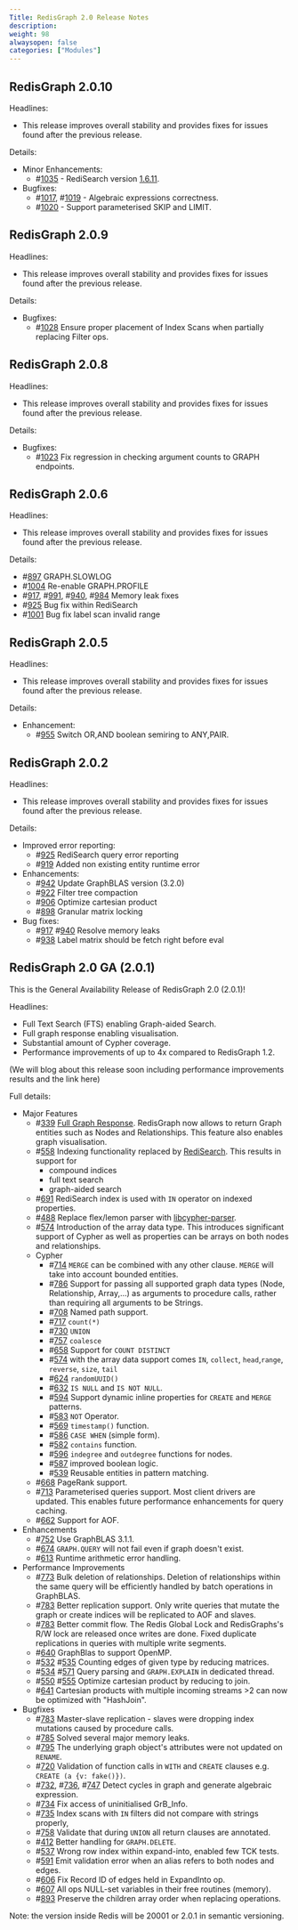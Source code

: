 ```yaml
---
Title: RedisGraph 2.0 Release Notes
description:
weight: 98
alwaysopen: false
categories: ["Modules"]
---
```

## RedisGraph 2.0.10

Headlines:

- This release improves overall stability and provides fixes for issues found after the previous release.

Details:

- Minor Enhancements:
    - #[1035](https://github.com/redisgraph/redisgraph/issues/1035) - RediSearch version [1.6.11](https://github.com/RediSearch/RediSearch/releases/tag/v1.6.11).
- Bugfixes:
    - #[1017](https://github.com/redisgraph/redisgraph/issues/1017), #[1019](https://github.com/redisgraph/redisgraph/issues/1019) - Algebraic expressions correctness.
    - #[1020](https://github.com/redisgraph/redisgraph/issues/1020) - Support parameterised SKIP and LIMIT.

## RedisGraph 2.0.9

Headlines:

- This release improves overall stability and provides fixes for issues found after the previous release.

Details:

- Bugfixes:
    - #[1028](https://github.com/redisgraph/redisgraph/issues/1028) Ensure proper placement of Index Scans when partially replacing Filter ops.

## RedisGraph 2.0.8

Headlines:

- This release improves overall stability and provides fixes for issues found after the previous release.

Details:

- Bugfixes:
    - #[1023](https://github.com/redisgraph/redisgraph/issues/1023) Fix regression in checking argument counts to GRAPH endpoints.

## RedisGraph 2.0.6

Headlines:

- This release improves overall stability and provides fixes for issues found after the previous release.

Details:

- #[897](https://github.com/redisgraph/redisgraph/issues/897) GRAPH.SLOWLOG
- #[1004](https://github.com/redisgraph/redisgraph/issues/1004) Re-enable GRAPH.PROFILE
- #[917](https://github.com/redisgraph/redisgraph/issues/917), #[991](https://github.com/redisgraph/redisgraph/issues/991), #[940](https://github.com/redisgraph/redisgraph/issues/940), #[984](https://github.com/redisgraph/redisgraph/issues/984) Memory leak fixes
- #[925](https://github.com/redisgraph/redisgraph/issues/925) Bug fix within RediSearch
- #[1001](https://github.com/redisgraph/redisgraph/issues/1001) Bug fix label scan invalid range

## RedisGraph 2.0.5

Headlines:

- This release improves overall stability and provides fixes for issues found after the previous release.

Details:

- Enhancement:
    - #[955](https://github.com/redisgraph/redisgraph/issues/955)  Switch OR,AND boolean semiring to ANY,PAIR.

## RedisGraph 2.0.2

Headlines:

- This release improves overall stability and provides fixes for issues found after the previous release.

Details:

- Improved error reporting:
    - #[925](https://github.com/redisgraph/redisgraph/issues/925) RediSearch query error reporting
    - #[919](https://github.com/redisgraph/redisgraph/issues/919) Added non existing entity runtime error
- Enhancements:
    - #[942](https://github.com/redisgraph/redisgraph/issues/942) Update GraphBLAS version (3.2.0)
    - #[922](https://github.com/redisgraph/redisgraph/issues/922) Filter tree compaction
    - #[906](https://github.com/redisgraph/redisgraph/issues/906) Optimize cartesian product
    - #[898](https://github.com/redisgraph/redisgraph/issues/898) Granular matrix locking
- Bug fixes:
    - #[917](https://github.com/redisgraph/redisgraph/issues/917) #[940](https://github.com/redisgraph/redisgraph/issues/940) Resolve memory leaks
    - #[938](https://github.com/RedisGraph/RedisGraph/pull/938) Label matrix should be fetch right before eval

## RedisGraph 2.0 GA (2.0.1)

This is the General Availability Release of RedisGraph 2.0 (2.0.1)!

Headlines:

- Full Text Search (FTS) enabling Graph-aided Search.
- Full graph response enabling visualisation.
- Substantial amount of Cypher coverage.
- Performance improvements of up to 4x compared to RedisGraph 1.2.

(We will blog about this release soon including performance improvements results and the link here)

Full details:

- Major Features
    - #[339](https://github.com/RedisGraph/RedisGraph/issues/339) [Full Graph Response](https://oss.redislabs.com/redisgraph/result_structure/#top-level-members).  RedisGraph now allows to return Graph entities such as Nodes and Relationships.  This feature also enables graph visualisation.
    - #[558](https://github.com/RedisGraph/RedisGraph/issues/558) Indexing functionality replaced by [RediSearch](redisearch.io). This results in support for
        - compound indices
        - full text search
        - graph-aided search
    - #[691](https://github.com/RedisGraph/RedisGraph/issues/691) RediSearch index is used with `IN` operator on indexed properties.
    - #[488](https://github.com/RedisGraph/RedisGraph/issues/488) Replace flex/lemon parser with [libcypher-parser](https://github.com/cleishm/libcypher-parser).
    - #[574](https://github.com/RedisGraph/RedisGraph/issues/574) Introduction of the array data type. This introduces significant support of Cypher as well as properties can be arrays on both nodes and relationships.
    - Cypher
        - #[714](https://github.com/RedisGraph/RedisGraph/issues/714) `MERGE` can be combined with any other clause. `MERGE` will take into account bounded entities.
        - #[786](https://github.com/RedisGraph/RedisGraph/issues/786) Support for passing all supported graph data types (Node, Relationship, Array,...) as arguments to procedure calls, rather than requiring all arguments to be Strings.
        - #[708](https://github.com/RedisGraph/RedisGraph/issues/708) Named path support.
        - #[717](https://github.com/RedisGraph/RedisGraph/issues/717) `count(*)`
        - #[730](https://github.com/RedisGraph/RedisGraph/issues/730) `UNION`
        - #[757](https://github.com/RedisGraph/RedisGraph/issues/757) `coalesce`
        - #[658](https://github.com/RedisGraph/RedisGraph/issues/658) Support for `COUNT DISTINCT`
        - #[574](https://github.com/RedisGraph/RedisGraph/issues/574) with the array data support comes `IN`, `collect`, `head`,`range`, `reverse`, `size`, `tail`
        - #[624](https://github.com/RedisGraph/RedisGraph/issues/624) `randomUUID()`
        - #[632](https://github.com/RedisGraph/RedisGraph/issues/632) `IS NULL` and `IS NOT NULL`.
        - #[594](https://github.com/RedisGraph/RedisGraph/issues/594) Support dynamic inline properties for `CREATE` and `MERGE` patterns.
        - #[583](https://github.com/RedisGraph/RedisGraph/issues/583) `NOT` Operator.
        - #[569](https://github.com/RedisGraph/RedisGraph/issues/569) `timestamp()` function.
        - #[586](https://github.com/RedisGraph/RedisGraph/issues/586) `CASE WHEN` (simple form).
        - #[582](https://github.com/RedisGraph/RedisGraph/issues/582) `contains` function.
        - #[596](https://github.com/RedisGraph/RedisGraph/issues/596) `indegree` and `outdegree` functions for nodes.
        - #[587](https://github.com/RedisGraph/RedisGraph/issues/587) improved boolean logic.
        - #[539](https://github.com/RedisGraph/RedisGraph/issues/539) Reusable entities in pattern matching.
    - #[668](https://github.com/RedisGraph/RedisGraph/issues/668) PageRank support.
    - #[713](https://github.com/RedisGraph/RedisGraph/issues/713) Parameterised queries support. Most client drivers are updated. This enables future performance enhancements for query caching.
    - #[662](https://github.com/RedisGraph/RedisGraph/issues/662) Support for AOF.
- Enhancements
    - #[752](https://github.com/RedisGraph/RedisGraph/issues/752) Use GraphBLAS 3.1.1.
    - #[674](https://github.com/RedisGraph/RedisGraph/issues/674) `GRAPH.QUERY` will not fail even if graph doesn't exist.
    - #[613](https://github.com/RedisGraph/RedisGraph/issues/613) Runtime arithmetic error handling.
- Performance Improvements
    - #[773](https://github.com/RedisGraph/RedisGraph/issues/773) Bulk deletion of relationships. Deletion of relationships within the same query will be efficiently handled by batch operations in GraphBLAS.
    - #[783](https://github.com/RedisGraph/RedisGraph/issues/783) Better replication support. Only write queries that mutate the graph or create indices will be replicated to AOF and slaves.
    - #[783](https://github.com/RedisGraph/RedisGraph/issues/783) Better commit flow. The Redis Global Lock and RedisGraphs's R/W lock are released once writes are done. Fixed duplicate replications in queries with multiple write segments.
    - #[640](https://github.com/RedisGraph/RedisGraph/issues/640) GraphBlas to support OpenMP.
    - #[532](https://github.com/RedisGraph/RedisGraph/issues/532) #[535](https://github.com/RedisGraph/RedisGraph/issues/535) Counting edges of given type by reducing matrices.
    - #[534](https://github.com/RedisGraph/RedisGraph/issues/534) #[571](https://github.com/RedisGraph/RedisGraph/issues/571) Query parsing and `GRAPH.EXPLAIN` in dedicated thread.
    - #[550](https://github.com/RedisGraph/RedisGraph/issues/550) #[555](https://github.com/RedisGraph/RedisGraph/issues/555) Optimize cartesian product by reducing to join.
    - #[641](https://github.com/RedisGraph/RedisGraph/issues/641) Cartesian products with multiple incoming streams >2 can now be optimized with "HashJoin".
- Bugfixes
    - #[783](https://github.com/RedisGraph/RedisGraph/issues/783) Master-slave replication - slaves were dropping index mutations caused by procedure calls.
    - #[785](https://github.com/RedisGraph/RedisGraph/issues/785) Solved several major memory leaks.
    - #[795](https://github.com/RedisGraph/RedisGraph/issues/795) The underlying graph object's attributes were not updated on `RENAME`.
    - #[720](https://github.com/RedisGraph/RedisGraph/issues/720) Validation of function calls in `WITH` and `CREATE` clauses e.g. `CREATE (a {v: fake()})`.
    - #[732](https://github.com/RedisGraph/RedisGraph/issues/732), #[736](https://github.com/RedisGraph/RedisGraph/issues/736), #[747](https://github.com/RedisGraph/RedisGraph/issues/747) Detect cycles in graph and generate algebraic expression.
    - #[734](https://github.com/RedisGraph/RedisGraph/issues/734) Fix access of uninitialised GrB_Info.
    - #[735](https://github.com/RedisGraph/RedisGraph/issues/735) Index scans with `IN` filters did not compare with strings properly,
    - #[758](https://github.com/RedisGraph/RedisGraph/issues/758) Validate that during `UNION` all return clauses are annotated.
    - #[412](https://github.com/RedisGraph/RedisGraph/issues/412) Better handling for `GRAPH.DELETE`.
    - #[537](https://github.com/RedisGraph/RedisGraph/issues/537) Wrong row index within expand-into, enabled few TCK tests.
    - #[591](https://github.com/RedisGraph/RedisGraph/issues/591) Emit validation error when an alias refers to both nodes and edges.
    - #[606](https://github.com/RedisGraph/RedisGraph/issues/606) Fix Record ID of edges held in ExpandInto op.
    - #[607](https://github.com/RedisGraph/RedisGraph/issues/607) All ops NULL-set variables in their free routines (memory).
    - #[893](https://github.com/RedisGraph/RedisGraph/issues/893) Preserve the children array order when replacing operations.

Note: the version inside Redis will be 20001 or 2.0.1 in semantic versioning.
